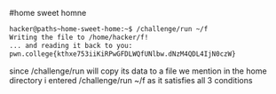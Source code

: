 #home sweet homne

```bash
hacker@paths~home-sweet-home:~$ /challenge/run ~/f
Writing the file to /home/hacker/f!
... and reading it back to you:
pwn.college{kthxe753iiKiRPwGFDLWQfUNlbw.dNzM4QDL4IjN0czW}
```

since /challenge/run will copy its data to a file we mention in the home directory i entered /challenge/run ~/f as it satisfies all 3 conditions
